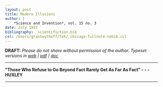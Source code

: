 ```yaml
---
layout: post
title: Modern Illusions
author: |
    *Science and Invention*, vol. 15 no. 3
date: July 1927
bibliography: _scientifiction.bib
csl: /Users/grantwythoff/TeX/_chicago-fullnote-nobib.csl
---
```


**DRAFT:** *Please do not share without permission of the author. Typeset versions in  [web](http://gernsback.wythoff.net/192707_modern_illusions.html) \| [pdf](https://github.com/gwijthoff/perversity_of_things/blob/gh-pages/typeset_drafts/192707_modern_illusions.pdf?raw=true) \| [doc](https://github.com/gwijthoff/perversity_of_things/blob/gh-pages/typeset_drafts/192707_modern_illusions.docx)*

* * * * * * * * 

**"Those Who Refuse to Go Beyond Fact Rarely Get As Far As Fact" - - - HUXLEY**

* * * * * * * * 